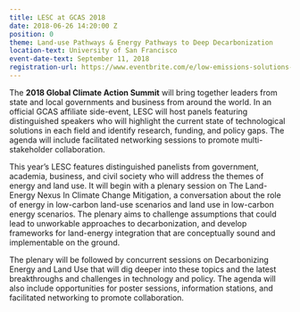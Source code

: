 ```yaml
---
title: LESC at GCAS 2018
date: 2018-06-26 14:20:00 Z
position: 0
theme: Land-use Pathways & Energy Pathways to Deep Decarbonization
location-text: University of San Francisco
event-date-text: September 11, 2018
registration-url: https://www.eventbrite.com/e/low-emissions-solutions-conference-lesc-at-the-global-climate-action-summit-registration-45493626662
---
```


The **2018 Global Climate Action Summit** will bring together leaders from state and local governments and business from around the world. In an official GCAS affiliate side-event, LESC will host panels featuring distinguished speakers who will highlight the current state of technological solutions in each field and identify research, funding, and policy gaps. The agenda will include facilitated networking sessions to promote multi-stakeholder collaboration.

This year’s LESC features distinguished panelists from government, academia, business, and civil society who will address the themes of energy and land use. It will begin with a plenary session on The Land-Energy Nexus In Climate Change Mitigation, a conversation about the role of energy in low-carbon land-use scenarios and land use in low-carbon energy scenarios. The plenary aims to challenge assumptions that could lead to unworkable approaches to decarbonization, and develop frameworks for land-energy integration that are conceptually sound and implementable on the ground.

The plenary will be followed by concurrent sessions on Decarbonizing Energy and Land Use that will dig deeper into these topics and the latest breakthroughs and challenges in technology and policy. The agenda will also include opportunities for poster sessions, information stations, and facilitated networking to promote collaboration.
